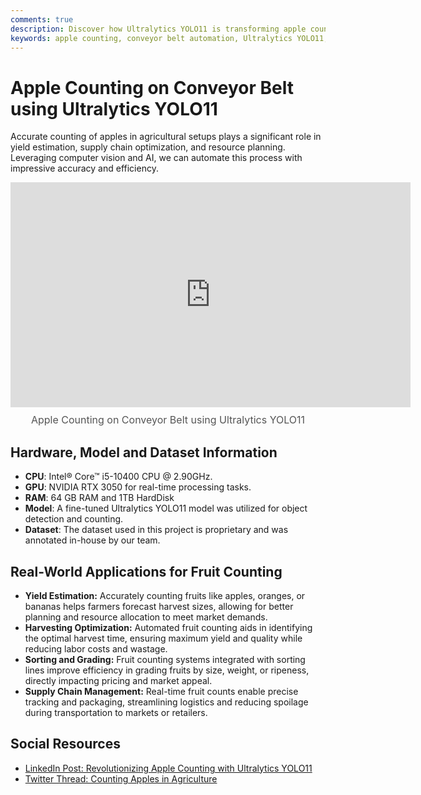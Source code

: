 ```yaml
---
comments: true
description: Discover how Ultralytics YOLO11 is transforming apple counting on conveyor belts, enabling precise yield estimation, harvesting optimization, and supply chain management in agriculture.
keywords: apple counting, conveyor belt automation, Ultralytics YOLO11, fruit counting, yield estimation, harvesting optimization, supply chain management, computer vision, AI in agriculture, automated sorting
---
```


# Apple Counting on Conveyor Belt using Ultralytics YOLO11

Accurate counting of apples in agricultural setups plays a significant role in yield estimation, supply chain optimization, and resource planning. Leveraging computer vision and AI, we can automate this process with impressive accuracy and efficiency.

<div style="position: relative; width: 100%; max-width: 640px; margin: auto;">
  <iframe src="https://drive.google.com/file/d/11RrbuQRRbfG57Id6cUdH3ZKFFA3S2aER/preview" 
          style="width: 640px; height: 360px; border: none;" 
          allow="autoplay"></iframe>
  <span style="display: block; text-align: center; margin-top: 10px; font-size: 16px; color: #555;">
    Apple Counting on Conveyor Belt using Ultralytics YOLO11</span>
</div>


## Hardware, Model and Dataset Information

- **CPU**: Intel® Core™ i5-10400 CPU @ 2.90GHz.
- **GPU**: NVIDIA RTX 3050 for real-time processing tasks.
- **RAM**: 64 GB RAM and 1TB HardDisk
- **Model**: A fine-tuned Ultralytics YOLO11 model was utilized for object detection and counting.  
- **Dataset**: The dataset used in this project is proprietary and was annotated in-house by our team.

## Real-World Applications for Fruit Counting

- **Yield Estimation:** Accurately counting fruits like apples, oranges, or bananas helps farmers forecast harvest sizes, allowing for better planning and resource allocation to meet market demands.
- **Harvesting Optimization:** Automated fruit counting aids in identifying the optimal harvest time, ensuring maximum yield and quality while reducing labor costs and wastage.
- **Sorting and Grading:** Fruit counting systems integrated with sorting lines improve efficiency in grading fruits by size, weight, or ripeness, directly impacting pricing and market appeal.
- **Supply Chain Management:** Real-time fruit counts enable precise tracking and packaging, streamlining logistics and reducing spoilage during transportation to markets or retailers.

## Social Resources

- [LinkedIn Post: Revolutionizing Apple Counting with Ultralytics YOLO11](https://www.linkedin.com/feed/update/urn:li:activity:7262376284427616256/)
- [Twitter Thread: Counting Apples in Agriculture](https://x.com/muhammdrizwanmr/status/1857345522555551843)
